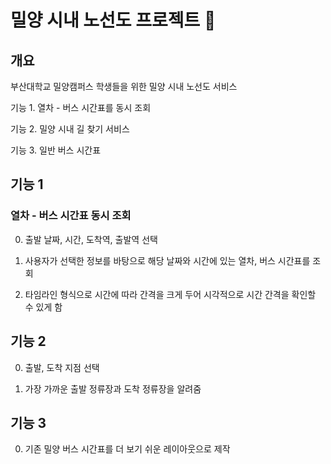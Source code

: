 # 밀양 시내 노선도 프로젝트 🚎

## 개요

부산대학교 밀양캠퍼스 학생들을 위한 밀양 시내 노선도 서비스

기능 1. 열차 - 버스 시간표를 동시 조회

기능 2. 밀양 시내 길 찾기 서비스

기능 3. 일반 버스 시간표

## 기능 1

### 열차 - 버스 시간표 동시 조회

0. 출발 날짜, 시간, 도착역, 출발역 선택

1. 사용자가 선택한 정보를 바탕으로 해당 날짜와 시간에 있는 열차, 버스 시간표를 조회

2. 타임라인 형식으로 시간에 따라 간격을 크게 두어 시각적으로 시간 간격을 확인할 수 있게 함

## 기능 2

0. 출발, 도착 지점 선택

1. 가장 가까운 출발 정류장과 도착 정류장을 알려줌

## 기능 3

0. 기존 밀양 버스 시간표를 더 보기 쉬운 레이아웃으로 제작



